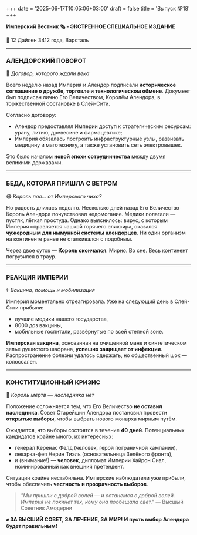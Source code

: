 +++
date = '2025-06-17T10:05:06+03:00'
draft = false
title = 'Выпуск №18'
+++

**Имперский Вестник 🗞 - ЭКСТРЕННОЕ СПЕЦИАЛЬНОЕ ИЗДАНИЕ**

📆 12 Дайлен 3412 года, Варсталь

---

### **АЛЕНДОРСКИЙ ПОВОРОТ**
🤝 *Договор, которого ждали века*

Всего неделю назад Империя и Алендор подписали **историческое соглашение о дружбе, торговле и технологическом обмене**. Документ был подписан лично Его Величеством, Королём Алендора, в торжественной обстановке в Слей-Сити.

Согласно договору:

* Алендор предоставлял Империи доступ к стратегическим ресурсам: урану, литию, древесине и фармацевтике;
* Империя обязалась построить инфраструктурные узлы, развивать медицину и маготехнику, а также установить сеть электровышек.

Это было началом **новой эпохи сотрудничества** между двумя великими державами.

---

### **БЕДА, КОТОРАЯ ПРИШЛА С ВЕТРОМ**
😷 *Король пал… от Имперского чиха?*

Но радость длилась недолго.
Несколько дней назад Его Величество Король Алендора почувствовал недомогание. Медики полагали — пустяк, лёгкая простуда. Однако выяснилось: вирус, с которым Империя справляется чашкой горячего эликсира, оказался **чужеродным для иммунной системы алендорцев**. Ни один организм на континенте ранее не сталкивался с подобным.

Через двое суток — **Король скончался**. Мирно. Во сне.
Весь континент погрузился в траур.

---

### **РЕАКЦИЯ ИМПЕРИИ**
⚕️ *Вакцина, помощь и мобилизация*

Империя моментально отреагировала. Уже на следующий день в Слей-Сити прибыли:

* лучшие медики нашего государства,
* 8000 доз вакцины,
* мобильные госпитали, развёрнутые по всей степной зоне.

**Имперская вакцина**, основанная на очищенной мане и синтетическом зелье душистого шафрана, **успешно защищает от инфекции**. Распространение болезни удалось сдержать, но общественный шок — колоссален.

---

### **КОНСТИТУЦИОННЫЙ КРИЗИС**
👑 *Король мёртв — наследника нет*

Положение осложняется тем, что Его Величество **не оставил наследника**. Совет Старейшин Алендора постановил провести **открытые выборы**, чтобы выбрать нового монарха мирным путём.

Ожидается, что выборы состоятся в течение **40 дней**. Потенциальных кандидатов крайне много, их интересных:

* генерал Керенас Фелд (человек, герой пограничной кампании),
* лекарка-фея Нерин Тиэль (основательница Зелёного фронта),
* и (внимание!) — **человек**, дипломат Империи Хайрон Сиал, номинированный как внешний претендент.

Ситуация крайне нестабильна. Имперские наблюдатели уже прибыли, чтобы обеспечить **честность и прозрачность выборов**.

> *"Мы пришли с доброй волей — и останемся с доброй волей. Империя не покинет тех, кому она пообещала свет."*
> — Высшый Советник Амодерни

**✊ ЗА ВЫСШИЙ СОВЕТ, ЗА ЛЕЧЕНИЕ, ЗА МИР!**
**И пусть выбор Алендора будет правильным!**